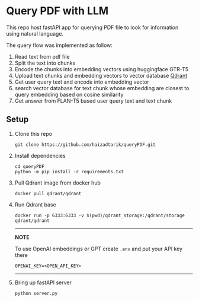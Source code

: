 # Query PDF with LLM

This repo host fastAPI app for querying PDF file to look for information using natural language.

The query flow was implemented as follow:
1. Read text from pdf file
2. Split the text into chunks
3. Encode the chunks into embedding vectors using huggingface GTR-T5
4. Upload text chunks and embedding vectors to vector database [Qdrant](https://qdrant.tech/)
5. Get user query text and encode into embedding vector
6. search vector database for text chunk whose embedding are closest to query embedding based on cosine similarity
7. Get answer from FLAN-T5 based user query text and text chunk


## Setup

1. Clone this repo
    ```
    git clone https://github.com/haizadtarik/queryPDF.git
    ```

2. Install dependencies
    ```
    cd queryPDF
    python -m pip install -r requirements.txt
    ```

3. Pull Qdrant image from docker hub
    ```
    docker pull qdrant/qdrant
    ```

4. Run Qdrant base
    ```
    docker run -p 6333:6333 -v $(pwd)/qdrant_storage:/qdrant/storage qdrant/qdrant
    ```
    
    ---
    **NOTE**

    To use OpenAI embeddings or GPT create `.env` and put your API key there
    ```
    OPENAI_KEY=<OPEN_API_KEY>
    ```
    ---

5. Bring up fastAPI server
    ```
    python server.py
    ```


